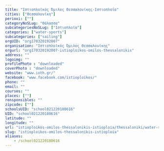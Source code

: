 ```yaml
---
title: "Ιστιοπλοϊκός Όμιλος Θεσσαλονίκης-Ιστιοπλοΐα"
cities: ["Θεσσαλονίκη"]
perioxi: [""]
categoryNoSLug: "Θάλασσα"
subcategoriesNoSLug: ["Ιστιοπλοϊα"]
categories: ["water-sports"]
subcategories: ["sailing"]
orgUID: "org170320192007"
organisation: "Ιστιοπλοϊκός Όμιλος Θεσσαλονίκης"
orgurl: "org170320192007-istioploikos-omilos-thessalonikis"
address: ""
logoimg: ""
profilePhoto : "downloaded"
coverPhoto : "downloaded"
website: "www.ioth.gr/"
facebook: "www.facebook.com/istioploikos/"
phone: ""
email: ""
courses: ""
places: [""]
rensponsibles: ""
zipcode: [""]
schoolsUID: "school021220180616"
UID: "school021220180616"
latitude: ""
longitude: ""
url: "istioploikos-omilos-thessalonikis-istioploia/thessaloniki/water-sports/sailing"
slug: "istioploikos-omilos-thessalonikis-istioploia"
aliases:
    - /school021220180616
---
```





